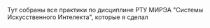 Тут собраны все практики по дисциплине РТУ МИРЭА "Системы Искусственного Интелекта", которые я сделал
